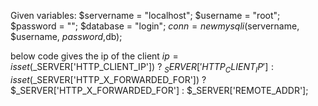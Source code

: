 Given variables:
  $servername = "localhost";
  $username = "root";
  $password = "";
  $database = "login";
  $conn = new mysqli($servername, $username, $password,$db);
  
  
  below code gives the ip of the client
$ip = isset($_SERVER['HTTP_CLIENT_IP']) ? $_SERVER['HTTP_CLIENT_IP'] : isset($_SERVER['HTTP_X_FORWARDED_FOR']) ? $_SERVER['HTTP_X_FORWARDED_FOR'] : $_SERVER['REMOTE_ADDR'];
  

